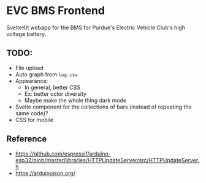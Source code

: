 # EVC BMS Frontend

SvelteKit webapp for the BMS for Purdue's Electric Vehicle Club's high voltage battery.

## TODO:

- File upload
- Auto graph from `log.csv`
- Appearance:
	- In general, better CSS
	- Ex: better color diversity
	- Maybe make the whole thing dark mode
- Svelte component for the collections of bars (instead of repeating the same code)?
- CSS for mobile

## Reference

- https://github.com/espressif/arduino-esp32/blob/master/libraries/HTTPUpdateServer/src/HTTPUpdateServer.h
- https://arduinojson.org/